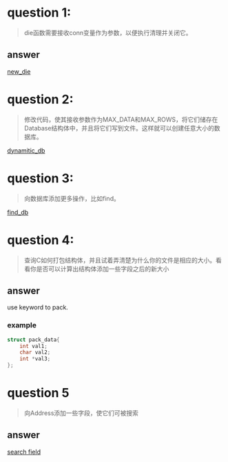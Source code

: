 # question 1:
> die函数需要接收conn变量作为参数，以便执行清理并关闭它。
## answer
[new_die](./ex17_ex1.c)

# question 2:
>修改代码，使其接收参数作为MAX_DATA和MAX_ROWS，将它们储存在Database结构体中，并且将它们写到文件。这样就可以创建任意大小的数据库。

[dynamitic_db](./ex17_ex2.c)

# question 3:
> 向数据库添加更多操作，比如find。

[find_db](./ex17_ex3.c)

# question 4:
> 查询C如何打包结构体，并且试着弄清楚为什么你的文件是相应的大小。看看你是否可以计算出结构体添加一些字段之后的新大小

## answer
use keyword <struct> to pack.
### example
```C
struct pack_data{
    int val1;
    char val2;
    int *val3;
};
```

# question 5
> 向Address添加一些字段，使它们可被搜索
## answer
[search field](./ex5/ex17_ex5.c)